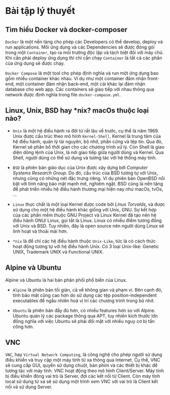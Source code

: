 # Bài tập lý thuyết

## Tìm hiểu Docker và docker-composer
`Docker` là một nền tảng cho phép các Developers có thể develop, deploy và run applications. Mỗi ứng dụng và các Dependencies sẽ được đóng gói trong một `Container`, tạo ra môi trường độc lập và tách biệt đối với máy chủ. Khi cần phải deploy ứng dụng thì chỉ cần chạy `Container` là tất cả các phần của ứng dụng sẽ được chạy.

`Docker Compose` là một tool cho phép định nghĩa và run một ứng dụng bao gồm nhiều container khác nhau. Ví dụ như một container đảm nhận front-end, một container đảm nhận back-end, một cái khác lại đảm nhận database cho web app. Các containers sẽ giao tiếp với nhau thông qua network được định nghĩa trong file `docker-compose.yml`.

## Linux, Unix, BSD hay *nix? macOs thuộc loại nào?
- `Unix` là một hệ điều hành ra đời từ rất lâu về trước, cụ thể là năm 1969. Unix được cấu trúc theo mô hình `Kernel-Shell`. Kernel là trung tâm của hệ điều hành, quản lý tài nguyên, bộ nhớ, phần cứng và tệp tin. Qua đó, Kernel sẽ phân bổ thời gian cho các chương trình xử lý. Còn Shell là giao diện dòng lệnh của Unix, là nơi giao tiếp giữa người dùng và Kernel. Qua Shell, người dùng có thể sử dụng và tương tác với hệ thống máy tính.

- `BSD` là phiên bản giáo dục của Unix được xây dựng bởi *Computer Systems Research Group*. Do đó, cấu trúc của BSD tương tự với Unix, nhưng cũng có những nét đặc trưng riêng. Ví dụ phiên bản OpenBSD nổi bật với tính năng bảo mật mạnh mẽ, nghiêm ngặt. BSD cũng là nền tảng để phát triển nhiều hệ điều hành thương mại hiện nay như macOs, tvOs, …

- `Linux` thực chất là một loại Kernel được code bởi *Linus Torvalds*, và được sử dụng cho một hệ điều hành khác giống với Unix, GNU. Sự kết hợp của các phần mềm thuộc GNU Project và Linux Kernel đã tạo nên hệ điều hành GNU/ Linux, gọi tắt là Linux. Linux có nhiều điểm tương đồng với Unix và BSD. Tuy nhiên, đây là open source nên người dùng Linux sẽ linh hoạt và thoải mái hơn.

- `*nix` là để chỉ các hệ điều hành thuộc `Unix-Like`, tức là có cách thức hoạt động tương tự với hệ điều hành Unix. Có 3 loại Unix-like: Genetic UNIX, Trademark UNIX và Functional UNIX.

## Alpine và Ubuntu
Alpine và Ubuntu là hai bản phân phối phổ biến của Linux.
- `Alpine` là phiên bản tối giản, cả về không gian và phạm vi. Bên cạnh đó, tính bảo mật cũng cao hơn do sử dụng các tệp position-independent executables để ngẫu nhiên hoá vị trí các chương trình trong bộ nhớ.

- `Ubuntu` là phiên bản đầy đủ hơn, có nhiều features hơn so với Alpine. Ubuntu quản lý các package thông qua APT, tuy nhiên kích thước lớn đồng nghĩa với việc Ubuntu sẽ phải đối mặt với nhiều nguy cơ bị tấn công hơn.

## VNC 
`VNC`, hay `Virtual Network Computing`, là công nghệ cho phép người sử dụng điều khiển và truy cập một máy tính từ xa thông qua Internet. Cụ thể, VNC sẽ cung cấp GUI, quyền sử dụng chuột, bàn phím và các thiết bị khác để tương tác với máy tính. VNC hoạt động theo mô hình Client/Server. Máy tính bị điều khiển đóng vai trò là Server, đợi các kết nối từ Client. Còn máy tính local sử dụng từ xa sẽ sử dụng một trình xem VNC với vai trò là Client kết nối và sử dụng Server.